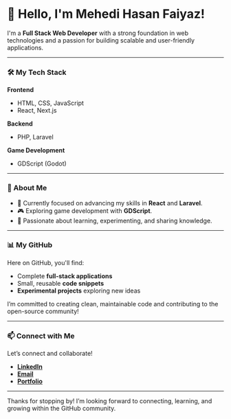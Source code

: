 # 👋 Hello, I'm Mehedi Hasan Faiyaz!

I'm a **Full Stack Web Developer** with a strong foundation in web technologies and a passion for building scalable and user-friendly applications.

---

### 🛠️ My Tech Stack

**Frontend**
- HTML, CSS, JavaScript
- React, Next.js

**Backend**
- PHP, Laravel

**Game Development**
- GDScript (Godot)

---

### 🌟 About Me

- 🚀 Currently focused on advancing my skills in **React** and **Laravel**.
- 🎮 Exploring game development with **GDScript**.
- 🌱 Passionate about learning, experimenting, and sharing knowledge.

---

### 📊 My GitHub

Here on GitHub, you'll find:
- Complete **full-stack applications**
- Small, reusable **code snippets**
- **Experimental projects** exploring new ideas

I’m committed to creating clean, maintainable code and contributing to the open-source community!

---

### 📫 Connect with Me

Let’s connect and collaborate! 

- **[LinkedIn](#)**
- **[Email](mailto:your.email@example.com)**
- **[Portfolio](#)**

---

Thanks for stopping by! I’m looking forward to connecting, learning, and growing within the GitHub community.
